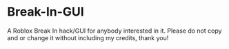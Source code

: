 # Break-In-GUI
A Roblox Break In hack/GUI for anybody interested in it. Please do not copy and or change it without including my credits, thank you!
